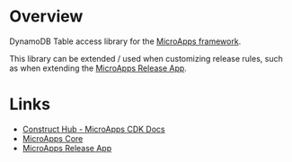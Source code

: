 # Overview

DynamoDB Table access library for the [MicroApps framework](https://github.com/pwrdrvr/microapps-core).

This library can be extended / used when customizing release rules, such as when extending the [MicroApps Release App](https://github.com/pwrdrvr/microapps-app-release-cdk).

# Links

- [Construct Hub - MicroApps CDK Docs](https://constructs.dev/packages/@pwrdrvr/microapps-cdk/)
- [MicroApps Core](https://github.com/pwrdrvr/microapps-core)
- [MicroApps Release App](https://github.com/pwrdrvr/microapps-app-release-cdk)
